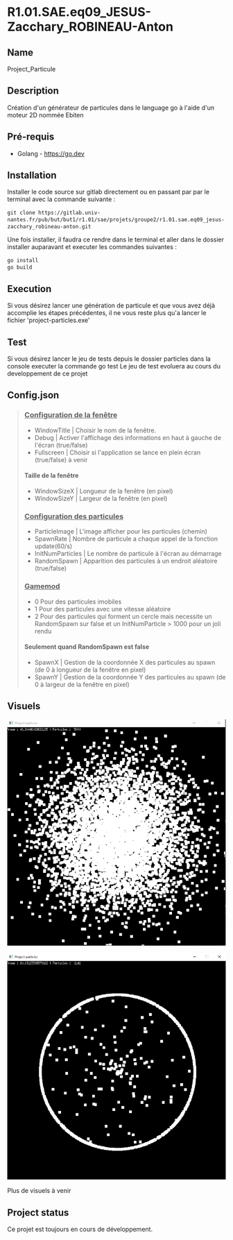 # R1.01.SAE.eq09_JESUS-Zacchary_ROBINEAU-Anton

## Name
Project_Particule

## Description
Création d'un générateur de particules dans le language go à l'aide d'un moteur 2D nommée Ebiten

## Pré-requis
- Golang - https://go.dev

## Installation
Installer le code source sur gitlab directement ou en passant par par le terminal avec la commande suivante :<br>
```
git clone https://gitlab.univ-nantes.fr/pub/but/but1/r1.01/sae/projets/groupe2/r1.01.sae.eq09_jesus-zacchary_robineau-anton.git
```
Une fois installer, il faudra ce rendre dans le terminal et aller dans le dossier installer auparavant et executer les commandes suivantes :
```
go install
go build
```

## Execution

 Si vous désirez lancer une génération de particule et que vous avez déjà accomplie les étapes précédentes, il ne vous reste plus qu'a lancer le fichier 'project-particles.exe'

## Test 

 Si vous désirez lancer le jeu de tests depuis le dossier particles dans la console executer la commande go test
 Le jeu de test evoluera au cours du developpement de ce projet 


## Config.json
> ### <ins>Configuration de la fenêtre</ins>
> - WindowTitle | Choisir le nom de la fenêtre.
> - Debug | Activer l'affichage des informations en haut à gauche de l'écran (true/false)
> - Fullscreen | Choisir si l'application se lance en plein écran (true/false) à venir
> #### Taille de la fenêtre
> - WindowSizeX | Longueur de la fenêtre (en pixel)
> - WindowSizeY | Largeur de la fenêtre (en pixel)
> ### <ins>Configuration des particules</ins>
> - ParticleImage | L'image afficher pour les particules (chemin)
> - SpawnRate | Nombre de particule a chaque appel de la fonction update(60/s)
> - InitNumParticles | Le nombre de particule à l'écran au démarrage
> - RandomSpawn | Apparition des particules à un endroit aléatoire (true/false)
> ### <ins>Gamemod</ins>
> - 0 Pour des particules imobiles
> - 1 Pour des particules avec une vitesse aléatoire 
> - 2 Pour des particules qui forment un cercle mais necessite un RandomSpawn sur false et un InitNumParticle > 1000 pour un joli rendu 
> #### Seulement quand RandomSpawn est false
> - SpawnX | Gestion de la coordonnée X des particules au spawn (de 0 à longueur de la fenêtre en pixel)
> - SpawnY | Gestion de la coordonnée Y des particules au spawn (de 0 à largeur de la fenêtre en pixel)

## Visuels

![](/Projet_Particule/assets/screen1.png)

![](/Projet_Particule/assets/screen2.png)

Plus de visuels à venir

## Project status
Ce projet est toujours en cours de développement.